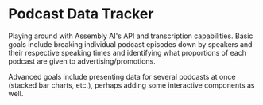 # Podcast Data Tracker

Playing around with Assembly AI's API and transcription capabilities. Basic goals include breaking individual podcast episodes down by speakers and their respective speaking times and identifying what proportions of each podcast are given to advertising/promotions.

Advanced goals include presenting data for several podcasts at once (stacked bar charts, etc.), perhaps adding some interactive components as well.
